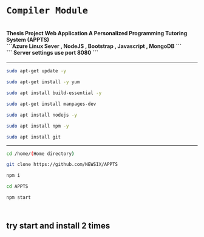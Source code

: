 # `Compiler Module`
<h4>
<br>Thesis Project Web Application A Personalized Programming Tutoring System (APPTS) 
<br> ```Azure Linux Sever , NodeJS , Bootstrap , Javascript , MongoDB ```
<br> ``` Server settings use port 8080 ```
</h4>

---

    
```sh
sudo apt-get update -y
```
```sh    
sudo apt-get install -y yum
```
```sh
sudo apt install build-essential -y
```
```sh
sudo apt-get install manpages-dev
```
```sh
sudo apt install nodejs -y
```
```sh
sudo apt install npm -y
```
```sh
sudo apt install git
```
    
---
```sh
cd /home/(Home directory)
```
```sh
git clone https://github.com/NEWSIX/APPTS
```
```sh
npm i
```
```sh
cd APPTS
```
```sh
npm start
```
<br> try start and install 2 times
---
